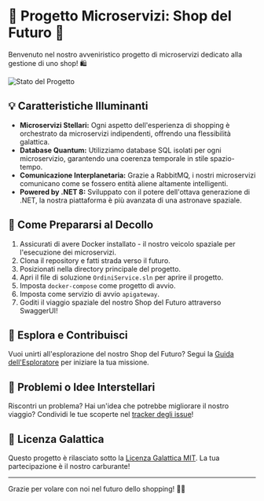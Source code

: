 # 🚀 Progetto Microservizi: Shop del Futuro 🌟

Benvenuto nel nostro avveniristico progetto di microservizi dedicato alla gestione di uno shop! 🛍️

![Stato del Progetto](https://img.shields.io/badge/Stato%20del%20Progetto-In%20Sviluppo-blueviolet)

## 💡 Caratteristiche Illuminanti

- **Microservizi Stellari:** Ogni aspetto dell'esperienza di shopping è orchestrato da microservizi indipendenti, offrendo una flessibilità galattica.
- **Database Quantum:** Utilizziamo database SQL isolati per ogni microservizio, garantendo una coerenza temporale in stile spazio-tempo.
- **Comunicazione Interplanetaria:** Grazie a RabbitMQ, i nostri microservizi comunicano come se fossero entità aliene altamente intelligenti.
- **Powered by .NET 8:** Sviluppato con il potere dell'ottava generazione di .NET, la nostra piattaforma è più avanzata di una astronave spaziale.

## 🚀 Come Prepararsi al Decollo

1. Assicurati di avere Docker installato - il nostro veicolo spaziale per l'esecuzione dei microservizi.
2. Clona il repository e fatti strada verso il futuro.
3. Posizionati nella directory principale del progetto.
4. Apri il file di soluzione `OrdiniService.sln` per aprire il progetto.
5. Imposta `docker-compose` come progetto di avvio.
6. Imposta come servizio di avvio `apigateway`.
7. Goditi il viaggio spaziale del nostro Shop del Futuro attraverso SwaggerUI!

## 🌌 Esplora e Contribuisci

Vuoi unirti all'esplorazione del nostro Shop del Futuro? Segui la [Guida dell'Esploratore](CONTRIBUTING.md) per iniziare la tua missione.

## 🚀 Problemi o Idee Interstellari

Riscontri un problema? Hai un'idea che potrebbe migliorare il nostro viaggio? Condividi le tue scoperte nel [tracker degli issue](https://github.com/zambianchi/ShopMicroservices/issues)!

## 📡 Licenza Galattica

Questo progetto è rilasciato sotto la [Licenza Galattica MIT](LICENSE). La tua partecipazione è il nostro carburante!

---

Grazie per volare con noi nel futuro dello shopping! 🚀✨
